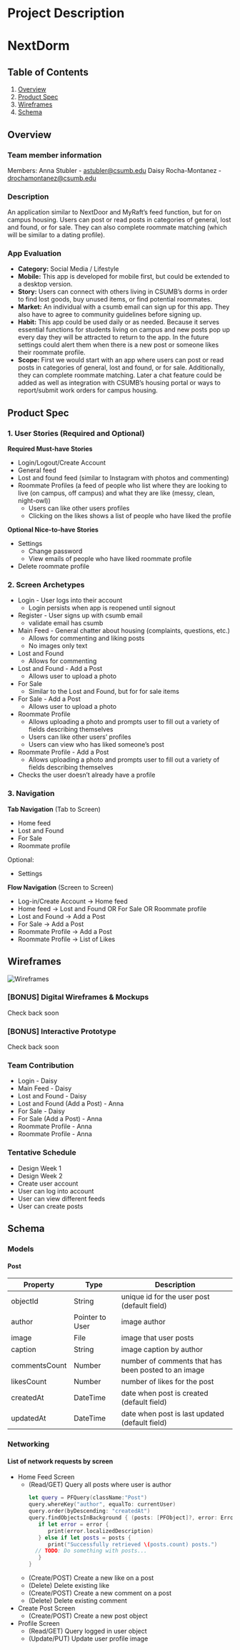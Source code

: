 Project Description
===

# NextDorm

## Table of Contents
1. [Overview](#Overview)
1. [Product Spec](#Product-Spec)
1. [Wireframes](#Wireframes)
2. [Schema](#Schema)

## Overview

### Team member information 
Members:
Anna Stubler - astubler@csumb.edu
Daisy Rocha-Montanez - drochamontanez@csumb.edu

### Description
An application similar to NextDoor and MyRaft’s feed function, but for on campus housing. Users can post or read posts in categories of general, lost and found, or for sale. They can also complete roommate matching (which will be similar to a dating profile).

### App Evaluation
- **Category:** Social Media / Lifestyle
- **Mobile:** This app is developed for mobile first, but could be extended to a desktop version.
- **Story:** Users can connect with others living in CSUMB’s dorms in order to find lost goods, buy unused items, or find potential roommates.
- **Market:** An individual with a csumb email can sign up for this app. They also have to agree to community guidelines before signing up.
- **Habit:** This app could be used daily or as needed. Because it serves essential functions for students living on campus and new posts pop up every day they will be attracted to return to the app. In the future settings could alert them when there is a new post or someone likes their roommate profile.
- **Scope:** First we would start with an app where users can post or read posts in categories of general, lost and found, or for sale. Additionally, they can complete roommate matching. Later a chat feature could be added as well as integration with CSUMB’s housing portal or ways to report/submit work orders for campus housing.

## Product Spec
### 1. User Stories (Required and Optional)

**Required Must-have Stories**

* Login/Logout/Create Account
* General feed
* Lost and found feed (similar to Instagram with photos and commenting)
* Roommate Profiles (a feed of people who list where they are looking to live (on campus, off campus) and what they are like (messy, clean, night-owl))
	* Users can like other users profiles
	* Clicking on the likes shows a list of people who have liked the profile

**Optional Nice-to-have Stories**
* Settings
	* Change password
	* View emails of people who have liked roommate profile
* Delete roommate profile

### 2. Screen Archetypes

* Login  - User logs into their account
	* Login persists when app is reopened until signout
* Register - User signs up with csumb email
   * validate email has csumb
* Main Feed - General chatter about housing (complaints, questions, etc.)
   * Allows for commenting and liking posts
   * No images only text
* Lost and Found
   * Allows for commenting
* Lost and Found - Add a Post
  * Allows user to upload a photo 
* For Sale
   * Similar to the Lost and Found, but for for sale items
* For Sale - Add a Post
  * Allows user to upload a photo 
* Roommate Profile
   * Allows uploading a photo and prompts user to fill out a variety of fields describing themselves
  * Users can like other users’ profiles
  * Users can view who has liked someone’s post
* Roommate Profile - Add a Post
  * Allows uploading a photo and prompts user to fill out a variety of fields describing themselves
 * Checks the user doesn’t already have a profile 

### 3. Navigation

**Tab Navigation** (Tab to Screen)

* Home feed
* Lost and Found
* For Sale
* Roommate profile

Optional:
* Settings

**Flow Navigation** (Screen to Screen)
* Log-in/Create Account -> Home feed
* Home feed -> Lost and Found OR For Sale OR Roommate profile
* Lost and Found -> Add a Post
* For Sale -> Add a Post
* Roommate Profile -> Add a Post
* Roommate Profile -> List of Likes

## Wireframes
<img src='https://github.com/astublerdev/NextDorm/blob/main/Wireframe.jpg' title='Wireframes' width='' alt='Wireframes' />

### [BONUS] Digital Wireframes & Mockups

Check back soon

### [BONUS] Interactive Prototype

Check back soon

### Team Contribution

* Login  - Daisy
* Main Feed - Daisy
* Lost and Found - Daisy
* Lost and Found (Add a Post) - Anna
* For Sale - Daisy
* For Sale (Add a Post) - Anna
* Roommate Profile - Anna
* Roommate Profile - Anna

### Tentative Schedule
* Design Week 1
* Design Week 2
* Create user account
* User can log into account
* User can view different feeds
* User can create posts


## Schema 
### Models
#### Post

   | Property      | Type     | Description |
   | ------------- | -------- | ------------|
   | objectId      | String   | unique id for the user post (default field) |
   | author        | Pointer to User| image author |
   | image         | File     | image that user posts |
   | caption       | String   | image caption by author |
   | commentsCount | Number   | number of comments that has been posted to an image |
   | likesCount    | Number   | number of likes for the post |
   | createdAt     | DateTime | date when post is created (default field) |
   | updatedAt     | DateTime | date when post is last updated (default field) |
### Networking
#### List of network requests by screen
   - Home Feed Screen
      - (Read/GET) Query all posts where user is author
         ```swift
         let query = PFQuery(className:"Post")
         query.whereKey("author", equalTo: currentUser)
         query.order(byDescending: "createdAt")
         query.findObjectsInBackground { (posts: [PFObject]?, error: Error?) in
            if let error = error { 
               print(error.localizedDescription)
            } else if let posts = posts {
               print("Successfully retrieved \(posts.count) posts.")
           // TODO: Do something with posts...
            }
         }
         ```
      - (Create/POST) Create a new like on a post
      - (Delete) Delete existing like
      - (Create/POST) Create a new comment on a post
      - (Delete) Delete existing comment
   - Create Post Screen
      - (Create/POST) Create a new post object
   - Profile Screen
      - (Read/GET) Query logged in user object
      - (Update/PUT) Update user profile image

